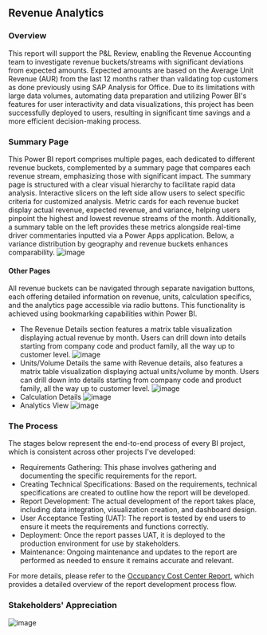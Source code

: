 ## Revenue Analytics

### Overview
This report will support the P&L Review, enabling the Revenue Accounting team to investigate revenue buckets/streams with significant deviations from expected amounts. Expected amounts are based on the Average Unit Revenue (AUR) from the last 12 months rather than validating top customers as done previously using SAP Analysis for Office. Due to its limitations with large data volumes, automating data preparation and utilizing Power BI's features for user interactivity and data visualizations, this project has been successfully deployed to users, resulting in significant time savings and a more efficient decision-making process.

### Summary Page
This Power BI report comprises multiple pages, each dedicated to different revenue buckets, complemented by a summary page that compares each revenue stream, emphasizing those with significant impact. The summary page is structured with a clear visual hierarchy to facilitate rapid data analysis. Interactive slicers on the left side allow users to select specific criteria for customized analysis. Metric cards for each revenue bucket display actual revenue, expected revenue, and variance, helping users pinpoint the highest and lowest revenue streams of the month. Additionally, a summary table on the left provides these metrics alongside real-time driver commentaries inputted via a Power Apps application. Below, a variance distribution by geography and revenue buckets enhances comparability.
![image](https://github.com/greatcyan/cyrus-baruc-data-analytics-portfolio/assets/95137493/d9c0da45-44c6-4687-9e55-4e5c5b02fe5d)

#### Other Pages
All revenue buckets can be navigated through separate navigation buttons, each offering detailed information on revenue, units, calculation specifics, and the analytics page accessible via radio buttons. This functionality is achieved using bookmarking capabilities within Power BI.
- The Revenue Details section features a matrix table visualization displaying actual revenue by month. Users can drill down into details starting from company code and product family, all the way up to customer level.
  ![image](https://github.com/greatcyan/cyrus-baruc-data-analytics-portfolio/assets/95137493/6e92d4ba-89bb-44ba-9f4c-45cb8700560c)
- Units/Volume Details the same with Revenue details, also features a matrix table visualization displaying actual units/volume by month. Users can drill down into details starting from company code and product family, all the way up to customer level.
  ![image](https://github.com/greatcyan/cyrus-baruc-data-analytics-portfolio/assets/95137493/ba398152-efae-4950-a7d0-ec46bdd30f10)
- Calculation Details
  ![image](https://github.com/greatcyan/cyrus-baruc-data-analytics-portfolio/assets/95137493/39108baf-9dd3-4f60-a64f-cb7dea9c7386)
- Analytics View
  ![image](https://github.com/greatcyan/cyrus-baruc-data-analytics-portfolio/assets/95137493/f9e68e22-2e80-4b21-bcbf-8d4d9401d61e)









### The Process
The stages below represent the end-to-end process of every BI project, which is consistent across other projects I've developed:
- Requirements Gathering: This phase involves gathering and documenting the specific requirements for the report.
- Creating Technical Specifications: Based on the requirements, technical specifications are created to outline how the report will be developed.
- Report Development: The actual development of the report takes place, including data integration, visualization creation, and dashboard design.
- User Acceptance Testing (UAT): The report is tested by end users to ensure it meets the requirements and functions correctly.
- Deployment: Once the report passes UAT, it is deployed to the production environment for use by stakeholders.
- Maintenance: Ongoing maintenance and updates to the report are performed as needed to ensure it remains accurate and relevant.

For more details, please refer to the [Occupancy Cost Center Report](Occupancy_CC_Report.md), which provides a detailed overview of the report development process flow.


### Stakeholders' Appreciation

![image](https://github.com/greatcyan/cyrus-baruc-data-analytics-portfolio/assets/95137493/4a80b8b5-0fca-4782-a4cc-5d271258ee11)












